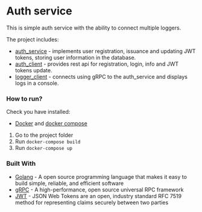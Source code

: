 # Auth service

This is simple auth service with the ability to connect multiple loggers.

The project includes:
* [auth_service](/auth_service) - implements user registration, issuance and updating JWT tokens, storing user information in the database.
* [auth_client](/auth_client) - provides rest api for registration, login, info and JWT tokens update.
* [logger_client](/logger_client) - connects using gRPC to the auth_service and displays logs in a console. 

### How to run?

Check you have installed:
* [Docker](https://docs.docker.com/get-docker/) and [docker compose](https://docs.docker.com/compose/install/)

1.  Go to the project folder
1.  Run `docker-compose build`
1.  Run `docker-compose up`

### Built With

* [Golang](https://golang.org/) - A open source programming language that makes it easy to build simple, reliable, and efficient software
* [gRPC](https://grpc.io/) - A high-performance, open source universal RPC framework
* [JWT](https://jwt.io/) - JSON Web Tokens are an open, industry standard RFC 7519 method for representing claims securely between two parties